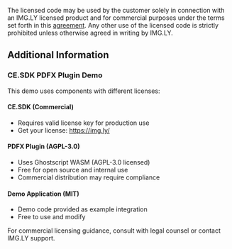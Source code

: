 The licensed code may be used by the customer solely in connection with an IMG.LY licensed product and for commercial purposes under the terms set forth in this [agreement](https://img.ly/tos). Any other use of the licensed code is strictly prohibited unless otherwise agreed in writing by IMG.LY.

## Additional Information

### CE.SDK PDFX Plugin Demo

This demo uses components with different licenses:

#### CE.SDK (Commercial)

- Requires valid license key for production use
- Get your license: https://img.ly/

#### PDFX Plugin (AGPL-3.0)

- Uses Ghostscript WASM (AGPL-3.0 licensed)
- Free for open source and internal use
- Commercial distribution may require compliance

#### Demo Application (MIT)

- Demo code provided as example integration
- Free to use and modify

For commercial licensing guidance, consult with legal counsel or contact IMG.LY support.
